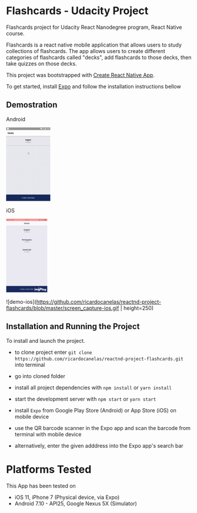 # Flashcards - Udacity Project

Flashcards project for Udacity React Nanodegree program, React Native course.

Flashcards is a react native mobile application that allows users to study collections of flashcards. The app allows users to create different categories of flashcards called "decks", add flashcards to those decks, then take quizzes on those decks.

This project was bootstrapped with [Create React Native App](https://github.com/react-community/create-react-native-app).

To get started, install [Expo](https://expo.io/learn) and follow the installation instructions bellow

## Demostration

Android

<img src="https://github.com/ricardocanelas/reactnd-project-flashcards/blob/master/screen_capture-android.gif" alt="android" height="200"/>

iOS

<img src="https://github.com/ricardocanelas/reactnd-project-flashcards/blob/master/screen_capture-ios.gif" alt="iOS" height="200"/>

![demo-ios](https://github.com/ricardocanelas/reactnd-project-flashcards/blob/master/screen_capture-ios.gif | height=250)


## Installation and Running the Project

To install and launch the project.

* to clone project enter `git clone https://github.com/ricardocanelas/reactnd-project-flashcards.git` into terminal
* go into cloned folder
* install all project dependencies with `npm install` or `yarn install`
* start the development server with `npm start` or `yarn start`

* install `Expo` from Google Play Store (Android) or App Store (iOS) on mobile device
* use the QR barcode scanner in the Expo app and scan the barcode from terminal with mobile device
* alternatively, enter the given adddress into the Expo app's search bar

# Platforms Tested

This App has been tested on

* iOS 11, iPhone 7 (Physical device, via Expo)
* Android 7.10 - API25, Google Nexus 5X (Simulator)